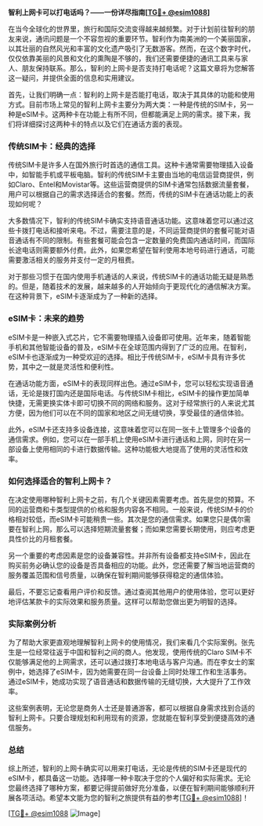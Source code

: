 **智利上网卡可以打电话吗？——一份详尽指南[[TG💪+ @esim1088](https://t.me/s/esim1088)]**

在当今全球化的世界里，旅行和国际交流变得越来越频繁。对于计划前往智利的朋友来说，通讯问题是一个不容忽视的重要环节。智利作为南美洲的一个美丽国家，以其壮丽的自然风光和丰富的文化遗产吸引了无数游客。然而，在这个数字时代，仅仅依靠美丽的风景和文化的熏陶是不够的，我们还需要便捷的通讯工具来与家人、朋友保持联系。那么，智利的上网卡是否支持打电话呢？这篇文章将为您解答这一疑问，并提供全面的信息和实用建议。

首先，让我们明确一点：智利的上网卡是否能打电话，取决于其具体的功能和使用方式。目前市场上常见的智利上网卡主要分为两大类：一种是传统的SIM卡，另一种是eSIM卡。这两种卡在功能上有所不同，但都能满足上网的需求。接下来，我们将详细探讨这两种卡的特点以及它们在通话方面的表现。

### 传统SIM卡：经典的选择

传统SIM卡是许多人在国外旅行时首选的通信工具。这种卡通常需要物理插入设备中，如智能手机或平板电脑。智利的传统SIM卡主要由当地的电信运营商提供，例如Claro、Entel和Movistar等。这些运营商提供的SIM卡通常包括数据流量套餐，用户可以根据自己的需求选择适合的套餐。然而，传统的SIM卡在通话功能上的表现如何呢？

大多数情况下，智利的传统SIM卡确实支持语音通话功能。这意味着您可以通过这些卡拨打电话和接听来电。不过，需要注意的是，不同运营商提供的套餐可能对语音通话有不同的限制。有些套餐可能会包含一定数量的免费国内通话时间，而国际长途电话则需要额外付费。此外，如果您希望在智利使用本地号码进行通话，可能需要激活相关的服务并支付一定的月租费。

对于那些习惯于在国内使用手机通话的人来说，传统SIM卡的通话功能无疑是熟悉的。但是，随着技术的发展，越来越多的人开始倾向于更现代化的通信解决方案。在这种背景下，eSIM卡逐渐成为了一种新的选择。

### eSIM卡：未来的趋势

eSIM卡是一种嵌入式芯片，它不需要物理插入设备即可使用。近年来，随着智能手机和其他智能设备的普及，eSIM卡在全球范围内得到了广泛的应用。在智利，eSIM卡也逐渐成为一种受欢迎的选择。相比于传统SIM卡，eSIM卡具有许多优势，其中之一就是灵活性和便利性。

在通话功能方面，eSIM卡的表现同样出色。通过eSIM卡，您可以轻松实现语音通话，无论是拨打国内还是国际电话。与传统SIM卡相比，eSIM卡的操作更加简单快捷，无需更换实体卡即可切换不同的网络和服务。这对于经常旅行的人来说尤其方便，因为他们可以在不同的国家和地区之间无缝切换，享受最佳的通信体验。

此外，eSIM卡还支持多设备连接，这意味着您可以在同一张卡上管理多个设备的通信需求。例如，您可以在一部手机上使用eSIM卡进行通话和上网，同时在另一部设备上使用相同的卡进行数据传输。这种功能极大地提高了使用的灵活性和效率。

### 如何选择适合的智利上网卡？

在决定使用哪种智利上网卡之前，有几个关键因素需要考虑。首先是您的预算。不同的运营商和卡类型提供的价格和服务内容各不相同。一般来说，传统SIM卡的价格相对较低，而eSIM卡可能稍贵一些。其次是您的通信需求。如果您只是偶尔需要在智利上网，那么可以选择短期流量套餐；而如果您需要长期使用，则应考虑更具性价比的月租套餐。

另一个重要的考虑因素是您的设备兼容性。并非所有设备都支持eSIM卡，因此在购买前务必确认您的设备是否具备相应的功能。此外，您还需要了解当地运营商的服务覆盖范围和信号质量，以确保在智利期间能够获得稳定的通信体验。

最后，不要忘记查看用户评价和反馈。通过查阅其他用户的使用体验，您可以更好地评估某款卡的实际效果和服务质量。这样可以帮助您做出更为明智的选择。

### 实际案例分析

为了帮助大家更直观地理解智利上网卡的使用情况，我们来看几个实际案例。张先生是一位经常往返于中国和智利之间的商人。他发现，使用传统的Claro SIM卡不仅能够满足他的上网需求，还可以通过拨打本地电话与客户沟通。而在李女士的案例中，她选择了eSIM卡，因为她需要在同一台设备上同时处理工作和生活事务。通过eSIM卡，她成功实现了语音通话和数据传输的无缝切换，大大提升了工作效率。

这些案例表明，无论您是商务人士还是普通游客，都可以根据自身需求找到合适的智利上网卡。只要合理规划和利用现有的资源，您就能在智利享受到便捷高效的通信服务。

### 总结

综上所述，智利的上网卡确实可以用来打电话，无论是传统的SIM卡还是现代的eSIM卡，都具备这一功能。选择哪一种卡取决于您的个人偏好和实际需求。无论您最终选择了哪种方案，都要记得提前做好充分准备，以便在智利期间能够顺利开展各项活动。希望本文能为您的智利之旅提供有益的参考[[TG💪+ @esim1088](https://t.me/s/esim1088)]！

[[TG💪+ @esim1088](https://t.me/s/esim1088) ![Image](https://i.postimg.cc/4NQfJmqS/Snipaste-2025-05-13-00-14-12.png)]